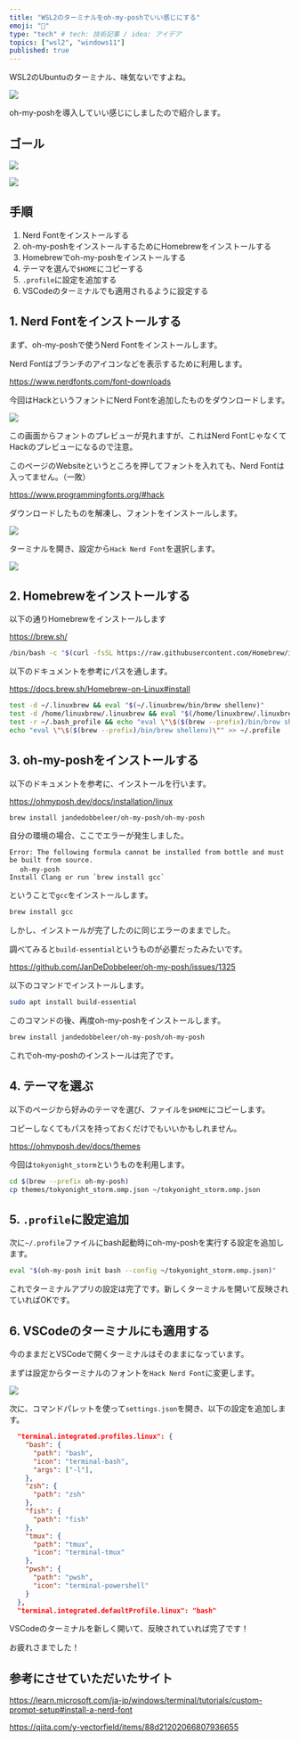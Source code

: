 ```yaml
---
title: "WSL2のターミナルをoh-my-poshでいい感じにする"
emoji: "🐥"
type: "tech" # tech: 技術記事 / idea: アイデア
topics: ["wsl2", "windows11"]
published: true
---
```


WSL2のUbuntuのターミナル、味気ないですよね。

![](/images/wsl2-oh-my-posh07.png)

oh-my-poshを導入していい感じにしましたので紹介します。

## ゴール

![](/images/wsl2-oh-my-posh01.png)

![](/images/wsl2-oh-my-posh02.png)

## 手順

1. Nerd Fontをインストールする
2. oh-my-poshをインストールするためにHomebrewをインストールする
3. Homebrewでoh-my-poshをインストールする
4. テーマを選んで`$HOME`にコピーする
5. `.profile`に設定を追加する
6. VSCodeのターミナルでも適用されるように設定する

## 1. Nerd Fontをインストールする

まず、oh-my-poshで使うNerd Fontをインストールします。

Nerd Fontはブランチのアイコンなどを表示するために利用します。

https://www.nerdfonts.com/font-downloads

今回はHackというフォントにNerd Fontを追加したものをダウンロードします。

![](/images/wsl2-oh-my-posh03.png)

この画面からフォントのプレビューが見れますが、これはNerd FontじゃなくてHackのプレビューになるので注意。

このページのWebsiteというところを押してフォントを入れても、Nerd Fontは入ってません。（一敗）

https://www.programmingfonts.org/#hack

ダウンロードしたものを解凍し、フォントをインストールします。

![](/images/wsl2-oh-my-posh04.png)

ターミナルを開き、設定から`Hack Nerd Font`を選択します。

![](/images/wsl2-oh-my-posh05.png)

## 2. Homebrewをインストールする

以下の通りHomebrewをインストールします

https://brew.sh/

```bash
/bin/bash -c "$(curl -fsSL https://raw.githubusercontent.com/Homebrew/install/HEAD/install.sh)"
```

以下のドキュメントを参考にパスを通します。

https://docs.brew.sh/Homebrew-on-Linux#install

```bash
test -d ~/.linuxbrew && eval "$(~/.linuxbrew/bin/brew shellenv)"
test -d /home/linuxbrew/.linuxbrew && eval "$(/home/linuxbrew/.linuxbrew/bin/brew shellenv)"
test -r ~/.bash_profile && echo "eval \"\$($(brew --prefix)/bin/brew shellenv)\"" >> ~/.bash_profile
echo "eval \"\$($(brew --prefix)/bin/brew shellenv)\"" >> ~/.profile
```

## 3. oh-my-poshをインストールする

以下のドキュメントを参考に、インストールを行います。

https://ohmyposh.dev/docs/installation/linux

```bash
brew install jandedobbeleer/oh-my-posh/oh-my-posh
```

自分の環境の場合、ここでエラーが発生しました。

```
Error: The following formula cannot be installed from bottle and must be built from source.
 　oh-my-posh
Install Clang or run `brew install gcc`
```

ということで`gcc`をインストールします。

```bash
brew install gcc
```

しかし、インストールが完了したのに同じエラーのままでした。

調べてみると`build-essential`というものが必要だったみたいです。

https://github.com/JanDeDobbeleer/oh-my-posh/issues/1325

以下のコマンドでインストールします。

```bash
sudo apt install build-essential
```

このコマンドの後、再度oh-my-poshをインストールします。

```bash
brew install jandedobbeleer/oh-my-posh/oh-my-posh
```

これでoh-my-poshのインストールは完了です。

## 4. テーマを選ぶ

以下のページから好みのテーマを選び、ファイルを`$HOME`にコピーします。

コピーしなくてもパスを持っておくだけでもいいかもしれません。

https://ohmyposh.dev/docs/themes

今回は`tokyonight_storm`というものを利用します。

```bash
cd $(brew --prefix oh-my-posh)
cp themes/tokyonight_storm.omp.json ~/tokyonight_storm.omp.json
```

## 5. `.profile`に設定追加

次に`~/.profile`ファイルにbash起動時にoh-my-poshを実行する設定を追加します。

```bash
eval "$(oh-my-posh init bash --config ~/tokyonight_storm.omp.json)"
```

これでターミナルアプリの設定は完了です。新しくターミナルを開いて反映されていればOKです。

## 6. VSCodeのターミナルにも適用する

今のままだとVSCodeで開くターミナルはそのままになっています。

まずは設定からターミナルのフォントを`Hack Nerd Font`に変更します。

![](/images/wsl2-oh-my-posh06.png)

次に、コマンドパレットを使って`settings.json`を開き、以下の設定を追加します。

```json
  "terminal.integrated.profiles.linux": {
    "bash": {
      "path": "bash",
      "icon": "terminal-bash",
      "args": ["-l"],
    },
    "zsh": {
      "path": "zsh"
    },
    "fish": {
      "path": "fish"
    },
    "tmux": {
      "path": "tmux",
      "icon": "terminal-tmux"
    },
    "pwsh": {
      "path": "pwsh",
      "icon": "terminal-powershell"
    }
  },
  "terminal.integrated.defaultProfile.linux": "bash"
```

VSCodeのターミナルを新しく開いて、反映されていれば完了です！

お疲れさまでした！

## 参考にさせていただいたサイト

https://learn.microsoft.com/ja-jp/windows/terminal/tutorials/custom-prompt-setup#install-a-nerd-font

https://qiita.com/y-vectorfield/items/88d21202066807936655
